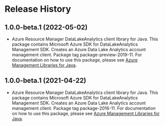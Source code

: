 # Release History

## 1.0.0-beta.1 (2022-05-02)

- Azure Resource Manager DataLakeAnalytics client library for Java. This package contains Microsoft Azure SDK for DataLakeAnalytics Management SDK. Creates an Azure Data Lake Analytics account management client. Package tag package-preview-2019-11. For documentation on how to use this package, please see [Azure Management Libraries for Java](https://aka.ms/azsdk/java/mgmt).

## 1.0.0-beta.1 (2021-04-22)

- Azure Resource Manager DataLakeAnalytics client library for Java. This package contains Microsoft Azure SDK for DataLakeAnalytics Management SDK. Creates an Azure Data Lake Analytics account management client. Package tag package-2016-11. For documentation on how to use this package, please see [Azure Management Libraries for Java](https://aka.ms/azsdk/java/mgmt).
